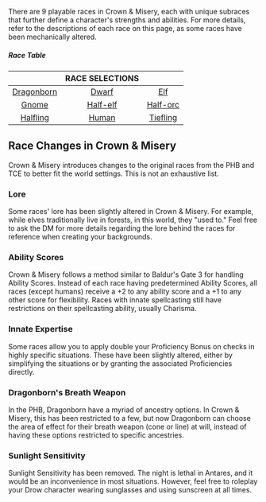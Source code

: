 There are 9 playable races in Crown & Misery, each with unique subraces that further define a character's strengths and abilities. For more details, refer to the descriptions of each race on this page, as some races have been mechanically altered.

##### Race Table
|  | **RACE SELECTIONS** |  |
|:---:|:---:|:---:|
| [Dragonborn] | [Dwarf] | [Elf] |
| [Gnome] | [Half-elf] | [Half-orc] |
| [Halfling] | [Human] | [Tiefling] |

[dragonborn]: dragonborn.md
[Dwarf]: dwarf.md
[Half-elf]: half-elf.md
[elf]: elf.md
[Gnome]: gnome.md
[half-orc]: half-orc.md
[halfling]: halfling.md
[human]: human.md
[Tiefling]: tiefling.md

## Race Changes in Crown & Misery

Crown & Misery introduces changes to the original races from the PHB and TCE to better fit the world settings. This is not an exhaustive list.

### Lore
Some races' lore has been slightly altered in Crown & Misery. For example, while elves traditionally live in forests, in this world, they "used to." Feel free to ask the DM for more details regarding the lore behind the races for reference when creating your backgrounds.

### Ability Scores
Crown & Misery follows a method similar to Baldur's Gate 3 for handling Ability Scores. Instead of each race having predetermined Ability Scores, all races (except humans) receive a +2 to any ability score and a +1 to any other score for flexibility. Races with innate spellcasting still have restrictions on their spellcasting ability, usually Charisma.

### Innate Expertise
Some races allow you to apply double your Proficiency Bonus on checks in highly specific situations. These have been slightly altered, either by simplifying the situations or by granting the associated Proficiencies directly.

### Dragonborn's Breath Weapon
In the PHB, Dragonborn have a myriad of ancestry options. In Crown & Misery, this has been restricted to a few, but now Dragonborn can choose the area of effect for their breath weapon (cone or line) at will, instead of having these options restricted to specific ancestries.

### Sunlight Sensitivity
Sunlight Sensitivity has been removed. The night is lethal in Antares, and it would be an inconvenience in most situations. However, feel free to roleplay your Drow character wearing sunglasses and using sunscreen at all times.

